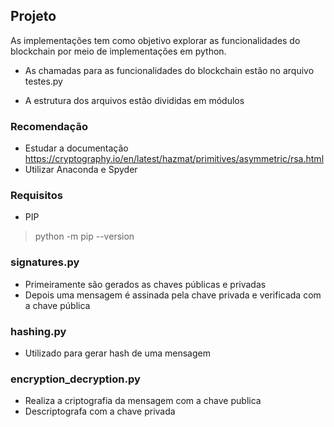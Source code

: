 

## Projeto

As implementações tem como objetivo explorar as funcionalidades do blockchain por meio de implementações em python.

- As chamadas para as funcionalidades do blockchain estão no arquivo testes.py

- A estrutura dos arquivos estão divididas em módulos

### Recomendação
- Estudar a documentação https://cryptography.io/en/latest/hazmat/primitives/asymmetric/rsa.html
- Utilizar Anaconda e Spyder

### Requisitos
- PIP
 > python -m pip --version

### signatures.py
 - Primeiramente são gerados as chaves públicas e privadas
 - Depois uma mensagem é assinada pela chave privada e verificada com a chave pública
  
### hashing.py
 - Utilizado para gerar hash de uma mensagem

  
### encryption_decryption.py
 - Realiza a criptografia da mensagem com a chave publica 
 - Descriptografa com a chave privada